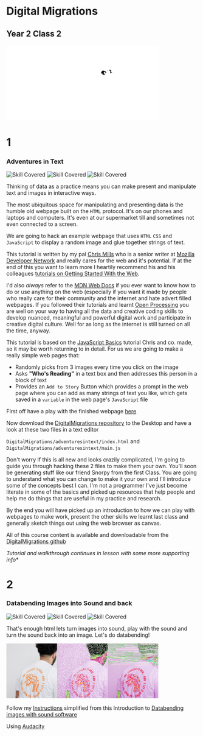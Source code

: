 
# Digital Migrations

## Year 2 Class 2

<img src="images/walters.png" width="400">

# 1

### Adventures in Text

![Skill Covered](https://img.shields.io/badge/skill-DataMaking-magenta.svg?longCache=true&style=plastic)
![Skill Covered](https://img.shields.io/badge/skill-html-green.svg?longCache=true&style=plastic)
![Skill Covered](https://img.shields.io/badge/skill-JavaScript-blue.svg?longCache=true&style=plastic)

Thinking of data as a practice means you can make present and manipulate text and images in interactive ways. 

The most ubiquitous space for manipulating and presenting data is the humble old webpage built on the `HTML` protocol. It's on our phones and laptops and computers. It's even at our supermarket till and sometimes not even connected to a screen.

We are going to hack an example webpage that uses `HTML` `CSS` and `JavaScript` to display a random image and glue together strings of text.

This tutorial is written by my pal [Chris Mills](https://developer.mozilla.org/en-US/profiles/chrisdavidmills) who is a senior writer at [Mozilla Developer Network](https://developer.mozilla.org) and really cares for the web and it's potential. If at the end of this you want to learn more I heartily recommend his and his colleagues [tutorials on Getting Started With the Web](https://developer.mozilla.org/en-US/docs/Learn/Getting_started_with_the_web).

I'd also *always* refer to the [MDN Web Docs](https://developer.mozilla.org/en-US/) if you ever want to know how to do or use anything on the web (especially if you want it made by people who really care for their community and the internet and hate advert filled webpages. If you followed their tutorials and learnt [Open Processing](https://www.openprocessing.org/) you are well on your way to having all the data and creative coding skills to develop nuanced, meaningful and powerful digital work and participate in creative digital culture. Well for as long as the internet is still turned on all the time, anyway.

This tutorial is based on the [JavaScript Basics](https://developer.mozilla.org/en-US/docs/Learn/Getting_started_with_the_web/JavaScript_basics) tutorial Chris and co. made, so it may be worth returning to in detail. For us we are going to make a really simple web pages that:

 * Randomly picks from 3 images every time you click on the image
 * Asks **"Who's Reading"** in a text box and then addresses this person in a block of text
 * Provides an `Add to Story` Button which provides a prompt in the web page where you can add as many strings of text you like, which gets saved in a `variable` in the web page's `JavaScript` file 

First off have a play with the finished webpage [here](adventuresintext/index.html)

Now download the [DigitalMigrations repository](https://github.com/cheapjack/DigitalMigrations) to the Desktop and have a look at these two files in a text editor

`DigitalMigrations/adventuresintext/index.html` and `DigitalMigrations/adventuresintext/main.js`

Don't worry if this is all new and looks crazily complicated, I'm going to guide you through hacking these 2 files to make them your own. You'll soon be generating stuff like our friend Snorpy from the first Class. You are going to understand what you can change to make it your own and I'll introduce some of the concepts best I can. I'm not a programmer I've just become literate in some of the basics and picked up resources that help people and help me do things that are useful in my practice and research.

By the end you will have picked up an introduction to how we can play with webpages to make work, present the other skills we learnt last class and generally sketch things out using the web browser as canvas. 

All of this course content is available and downloadable from the [DigitalMigrations github](https://github.com/cheapjack/DigitalMigrations)

*Tutorial and walkthrough continues in lesson with some more supporting info**

# 2

### Databending Images into Sound and back

![Skill Covered](https://img.shields.io/badge/skill-glitching-brightgreen.svg?longCache=true&style=plastic)
![Skill Covered](https://img.shields.io/badge/skill-Audacity-lightblue.svg?longCache=true&style=plastic)
![Skill Covered](https://img.shields.io/badge/skill-DataMaking-magenta.svg?longCache=true&style=plastic)


That's enough html lets turn images into sound, play with the sound and turn the sound back into an image. Let's do databending!

<img src="imageAndSound/tigerseries.bmp" width="400">

Follow my [Instructions](../imageAndSound/README.md) simplified from this Introduction to [Databending images with sound software](http://www.hellocatfood.com/databending-using-audacity/)

Using [Audacity](https://www.audacityteam.org/download/)

